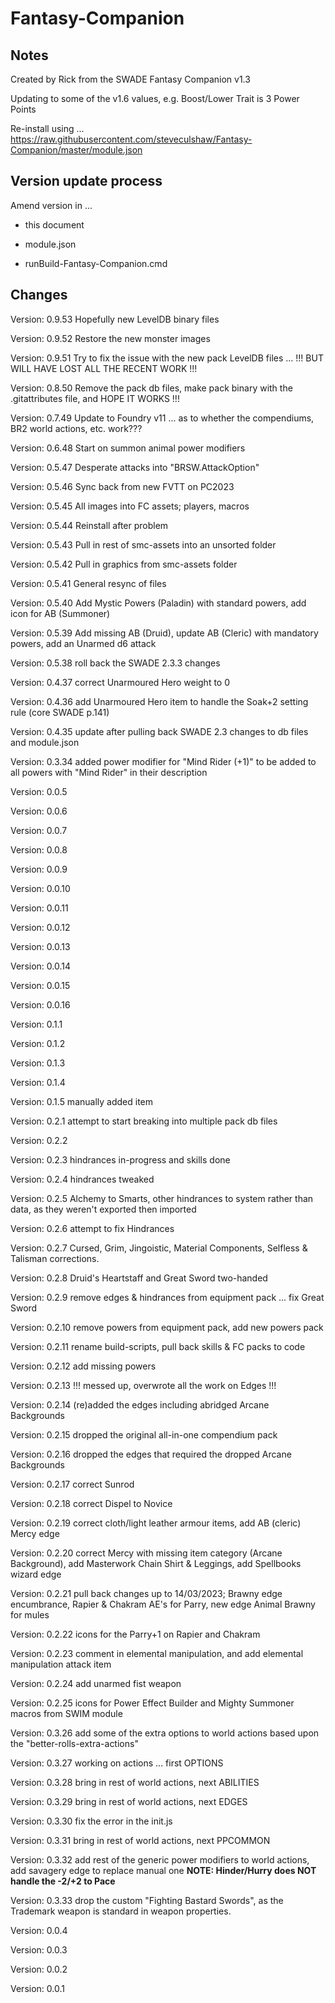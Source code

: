# Fantasy-Companion

## Notes

Created by Rick from the SWADE Fantasy Companion v1.3

Updating to some of the v1.6 values, e.g. Boost/Lower Trait is 3 Power Points

Re-install using ... <https://raw.githubusercontent.com/steveculshaw/Fantasy-Companion/master/module.json>

## Version update process

Amend version in ...

* this document

* module.json

* runBuild-Fantasy-Companion.cmd

## Changes

Version: 0.9.53 Hopefully new LevelDB binary files 

Version: 0.9.52 Restore the new monster images

Version: 0.9.51 Try to fix the issue with the new pack LevelDB files ... !!! BUT WILL HAVE LOST ALL THE RECENT WORK !!!

Version: 0.8.50 Remove the pack db files, make pack binary with the .gitattributes file, and HOPE IT WORKS !!!

Version: 0.7.49 Update to Foundry v11 ... as to whether the compendiums, BR2 world actions, etc. work???

Version: 0.6.48 Start on summon animal power modifiers

Version: 0.5.47 Desperate attacks into "BRSW.AttackOption"

Version: 0.5.46 Sync back from new FVTT on PC2023

Version: 0.5.45 All images into FC assets; players, macros

Version: 0.5.44 Reinstall after problem

Version: 0.5.43 Pull in rest of smc-assets into an unsorted folder

Version: 0.5.42 Pull in graphics from smc-assets folder

Version: 0.5.41 General resync of files

Version: 0.5.40 Add Mystic Powers (Paladin) with standard powers, add icon for AB (Summoner)

Version: 0.5.39 Add missing AB (Druid), update AB (Cleric) with mandatory powers, add an Unarmed d6 attack

Version: 0.5.38 roll back the SWADE 2.3.3 changes

Version: 0.4.37 correct Unarmoured Hero weight to 0

Version: 0.4.36 add Unarmoured Hero item to handle the Soak+2 setting rule (core SWADE p.141)

Version: 0.4.35 update after pulling back SWADE 2.3 changes to db files and module.json

Version: 0.3.34 added power modifier for "Mind Rider (+1)" to be added to all powers with "Mind Rider" in their description

Version: 0.0.5  

Version: 0.0.6  

Version: 0.0.7  

Version: 0.0.8  

Version: 0.0.9  

Version: 0.0.10

Version: 0.0.11

Version: 0.0.12

Version: 0.0.13

Version: 0.0.14

Version: 0.0.15

Version: 0.0.16

Version: 0.1.1

Version: 0.1.2

Version: 0.1.3

Version: 0.1.4

Version: 0.1.5 manually added item

Version: 0.2.1 attempt to start breaking into multiple pack db files

Version: 0.2.2

Version: 0.2.3 hindrances in-progress and skills done

Version: 0.2.4 hindrances tweaked

Version: 0.2.5 Alchemy to Smarts, other hindrances to system rather than data, as they weren't exported then imported

Version: 0.2.6 attempt to fix Hindrances

Version: 0.2.7 Cursed, Grim, Jingoistic, Material Components, Selfless & Talisman corrections.

Version: 0.2.8 Druid's Heartstaff and Great Sword two-handed

Version: 0.2.9 remove edges & hindrances from equipment pack ... fix Great Sword

Version: 0.2.10 remove powers from equipment pack, add new powers pack

Version: 0.2.11 rename build-scripts, pull back skills & FC packs to code

Version: 0.2.12 add missing powers

Version: 0.2.13 !!! messed up, overwrote all the work on Edges !!!

Version: 0.2.14 (re)added the edges including abridged Arcane Backgrounds

Version: 0.2.15 dropped the original all-in-one compendium pack

Version: 0.2.16 dropped the edges that required the dropped Arcane Backgrounds

Version: 0.2.17 correct Sunrod

Version: 0.2.18 correct Dispel to Novice

Version: 0.2.19 correct cloth/light leather armour items, add AB (cleric) Mercy edge

Version: 0.2.20 correct Mercy with missing item category (Arcane Background), add Masterwork Chain Shirt & Leggings, add Spellbooks wizard edge

Version: 0.2.21 pull back changes up to 14/03/2023; Brawny edge encumbrance, Rapier & Chakram AE's for Parry, new edge Animal Brawny for mules

Version: 0.2.22 icons for the Parry+1 on Rapier and Chakram

Version: 0.2.23 comment in elemental manipulation, and add elemental manipulation attack item

Version: 0.2.24 add unarmed fist weapon

Version: 0.2.25 icons for Power Effect Builder and Mighty Summoner macros from SWIM module

Version: 0.3.26 add some of the extra options to world actions based upon the "better-rolls-extra-actions"

Version: 0.3.27 working on actions ... first OPTIONS

Version: 0.3.28 bring in rest of world actions, next ABILITIES

Version: 0.3.29 bring in rest of world actions, next EDGES

Version: 0.3.30 fix the error in the init.js

Version: 0.3.31 bring in rest of world actions, next PPCOMMON

Version: 0.3.32 add rest of the generic power modifiers to world actions, add savagery edge to replace manual one
    **NOTE: Hinder/Hurry does NOT handle the -2/+2 to Pace**

Version: 0.3.33 drop the custom "Fighting Bastard Swords", as the Trademark weapon is standard in weapon properties.

Version: 0.0.4

Version: 0.0.3

Version: 0.0.2  

Version: 0.0.1  
